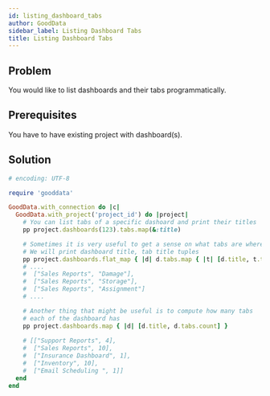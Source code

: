 ```yaml
---
id: listing_dashboard_tabs
author: GoodData
sidebar_label: Listing Dashboard Tabs
title: Listing Dashboard Tabs
---
```


Problem
-------

You would like to list dashboards and their tabs programmatically.

Prerequisites
-------------

You have to have existing project with dashboard(s).

Solution
--------


```ruby
# encoding: UTF-8

require 'gooddata'

GoodData.with_connection do |c|
  GoodData.with_project('project_id') do |project|
    # You can list tabs of a specific dashoard and print their titles
    pp project.dashboards(123).tabs.map(&:title)

    # Sometimes it is very useful to get a sense on what tabs are where
    # We will print dashboard title, tab title tuples
    pp project.dashboards.flat_map { |d| d.tabs.map { |t| [d.title, t.title] } }
    # ....
    #  ["Sales Reports", "Damage"],
    #  ["Sales Reports", "Storage"],
    #  ["Sales Reports", "Assignment"]
    # ....

    # Another thing that might be useful is to compute how many tabs
    # each of the dashboard has
    pp project.dashboards.map { |d| [d.title, d.tabs.count] }
    
    # [["Support Reports", 4],
    #  ["Sales Reports", 10],
    #  ["Insurance Dashboard", 1],
    #  ["Inventory", 10],
    #  ["Email Scheduling ", 1]]
  end
end 
```
